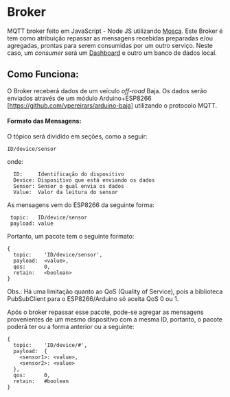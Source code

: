 # Broker
MQTT broker feito em JavaScript - Node JS utilizando [Mosca](https://github.com/mcollina/mosca). Este Broker é tem como atribuição repassar as mensagens recebidas preparadas e/ou agregadas, prontas para serem consumidas por um outro serviço. Neste caso, um *consumer* será um [Dashboard](https://github.com/ypereirars/baja-dashboard) e outro um banco de dados local.

## Como Funciona:
O Broker receberá dados de um veículo _off-road_ Baja. Os dados serão enviados através de um módulo Arduino+ESP8266 [https://github.com/ypereirars/arduino-baja] utilizando o protocolo MQTT. 
#### Formato das Mensagens: 
O tópico será dividido em seções, como a seguir:
```
ID/device/sensor
```

onde:
```
  ID:     Identificação do dispositivo
  Device: Dispositivo que está enviando os dados
  Sensor: Sensor o qual envia os dados
  Value:  Valor da leitura do sensor
```

As mensagens vem do ESP8266 da seguinte forma:
```
 topic:   ID/device/sensor
 payload: value
```

Portanto, um pacote tem o seguinte formato: 
```
{
  topic:    'ID/device/sensor',
  payload:  <value>,
  qos:      0,
  retain:   <boolean>
}
```
Obs.: Há uma limitação quanto ao QoS (Quality of Service), pois a biblioteca PubSubClient para o ESP8266/Arduino só aceita QoS 0 ou 1.

Após o broker repassar esse pacote, pode-se agregar as mensagens provenientes de um mesmo dispositivo com a mesma ID, portanto, o pacote poderá ter ou a forma anterior ou a seguinte: 

```
{
  topic:    'ID/device/#',
  payload:  {
    <sensor1>: <value>,
    <sensor2>: <value>
  },
  qos:      0,
  retain:   #boolean
}
```
